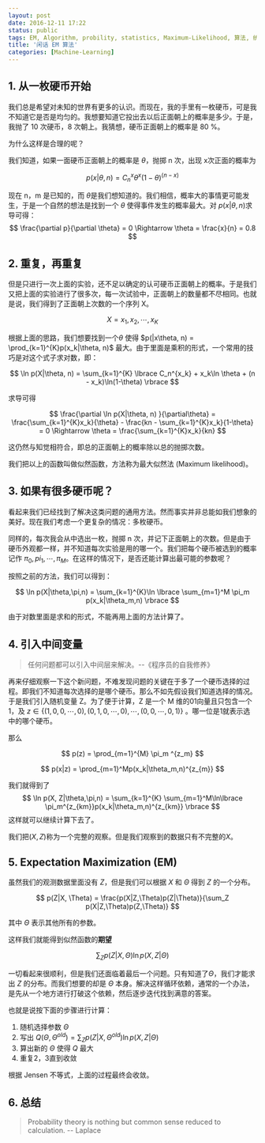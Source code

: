 ```yaml
---
layout: post
date: 2016-12-11 17:22
status: public
tags: EM, Algorithm, probility, statistics, Maximum-Likelihood, 算法, 统计, 概率, 最大似然
title: '闲话 EM 算法'
categories: [Machine-Learning]
---
```


## 1. 从一枚硬币开始

我们总是希望对未知的世界有更多的认识。而现在，我的手里有一枚硬币，可是我不知道它是否是均匀的。我想要知道它投出去以后正面朝上的概率是多少。于是，我抛了 10 次硬币，8 次朝上。我猜想，硬币正面朝上的概率是 80 %。

为什么这样是合理的呢？

我们知道，如果一面硬币正面朝上的概率是 $\theta$，抛掷 n 次，出现  x次正面的概率为

$$
p(x|\theta, n) = C_n^x \theta ^ x (1-\theta)^{(n - x)}
$$


现在 n，m 是已知的，而 $\theta​$ 是我们想知道的。我们相信，概率大的事情更可能发生，于是一个自然的想法是找到一个 $\theta​$ 使得事件发生的概率最大。对 $p(x|\theta, n )​$ 求导可得：
$$
\frac{\partial p}{\partial \theta} = 0 \Rightarrow \theta = \frac{x}{n} = 0.8
$$

## 2. 重复，再重复
但是只进行一次上面的实验，还不足以确定的认可硬币正面朝上的概率。于是我们又把上面的实验进行了很多次，每一次试验中，正面朝上的数量都不尽相同。也就是说，我们得到了正面朝上次数的一个序列 X。

$$
X = {x_1, x_2, \cdots, x_K}
$$

根据上面的思路，我们想要找到一个$\theta$ 使得 $p(|x\theta, n) = \prod_{k=1}^{K}p(x_k|\theta, n)$ 最大。由于里面是乘积的形式，一个常用的技巧是对这个式子求对数，即：

$$
\ln p(X|\theta, n) = \sum_{k=1}^{K} \lbrace C_n^{x_k} + x_k\ln \theta + (n - x_k)\ln(1-\theta) \rbrace
$$

求导可得

$$
\frac{\partial \ln p(X|\theta, n) }{\partial\theta} = \frac{\sum_{k=1}^{K}x_k}{\theta} - \frac{kn - \sum_{k=1}^{K}x_k}{1-\theta} = 0  \Rightarrow \theta = \frac{\sum_{k=1}^{K}x_k}{kn}
$$

这仍然与知觉相符合，即总的正面朝上的概率除以总的抛掷次数。

我们把以上的函数叫做似然函数，方法称为最大似然法 (Maximum likelihood)。
## 3. 如果有很多硬币呢？

看起来我们已经找到了解决这类问题的通用方法。然而事实并非总能如我们想象的美好。现在我们考虑一个更复杂的情况：多枚硬币。

同样的，每次我会从中选出一枚，抛掷 n 次，并记下正面朝上的次数。但是由于硬币外观都一样，并不知道每次实验是用的哪一个。我们把每个硬币被选到的概率记作 $\pi_0, pi_1, \cdots, \pi_M$。在这样的情况下，是否还能计算出最可能的参数呢？

按照之前的方法，我们可以得到：

$$
\ln p(X|\theta,\pi,n) = \sum_{k=1}^{K}\ln \lbrace  \sum_{m=1}^M \pi_m p(x_k|\theta_m,n)  \rbrace
$$

由于对数里面是求和的形式，不能再用上面的方法计算了。

## 4. 引入中间变量

> 任何问题都可以引入中间层来解决。--《程序员的自我修养》

再来仔细观察一下这个新问题，不难发现问题的关键在于多了一个硬币选择的过程。即我们不知道每次选择的是哪个硬币。那么不如先假设我们知道选择的情况。于是我们引入随机变量 Z。为了便于计算，Z 是一个 M 维的01向量且只包含一个1，及 $z \in \lbrace (1, 0, 0, \cdots, 0), (0, 1, 0, \cdots, 0), \cdots, (0, 0, \cdots, 0, 1)  \rbrace$ 。哪一位是1就表示选中的哪个硬币。

那么

$$
p(z) = \prod_{m=1}^{M} \pi_m ^{z_m}
$$

$$
p(x|z) = \prod_{m=1}^Mp(x_k|\theta_m,n)^{z_{m}}
$$

我们就得到了
$$
\ln p(X, Z|\theta,\pi,n) = \sum_{k=1}^{K} \sum_{m=1}^M\ln\lbrace \pi_m^{z_{km}}p(x_k|\theta_m,n)^{z_{km}} \rbrace
$$
这样就可以继续计算下去了。

我们把$(X, Z)$称为一个完整的观察。但是我们观察到的数据只有不完整的$X$。

## 5. Expectation Maximization (EM)

虽然我们的观测数据里面没有 $Z$，但是我们可以根据 $X$ 和 $\Theta$ 得到 $Z$ 的一个分布。

$$
p(Z|X, \Theta) = \frac{p(X|Z,\Theta)p(Z|\Theta)}{\sum_Z p(X|Z,\Theta)p(Z,\Theta)}
$$

其中 $\Theta$ 表示其他所有的参数。

这样我们就能得到似然函数的**期望**

$$
\sum_Z p(Z|X, \Theta) \ln p(X, Z|\Theta)
$$

一切看起来很顺利，但是我们还面临着最后一个问题。只有知道了$\Theta$，我们才能求出 $Z$ 的分布。而我们想要的却是 $\Theta$ 本身。解决这样循环依赖，通常的一个办法，是先从一个地方进行打破这个依赖，然后逐步迭代找到满意的答案。

也就是说按下面的步骤进行计算：

1. 随机选择参数 $\Theta$
2. 写出
    $Q(\Theta, \Theta^{old}) = \sum_Z p(Z|X, \Theta^{old}) \ln p(X, Z|\Theta)$
3. 算出新的 $\Theta$ 使得 $Q$ 最大
4. 重复2，3直到收敛

根据 Jensen 不等式，上面的过程最终会收敛。

## 6. 总结
> Probability theory is nothing but common sense reduced to calculation. -- Laplace